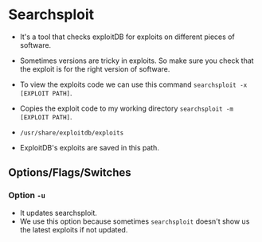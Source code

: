 # Searchsploit 

* It's a tool that checks exploitDB for exploits on different pieces of software.

*  Sometimes versions are tricky in exploits. So make sure you check that the exploit is for the right version of software. 

* To view the exploits code we can use this command `searchsploit -x [EXPLOIT PATH]`.  
*  Copies the exploit code to my working directory `searchsploit -m [EXPLOIT PATH]`.    

* `/usr/share/exploitdb/exploits`
* ExploitDB's exploits are saved in this path.  




## Options/Flags/Switches  

### Option `-u`  
* It updates searchsploit.  
* We use this option because sometimes `searchsploit` doesn't show us the latest exploits if not updated.







